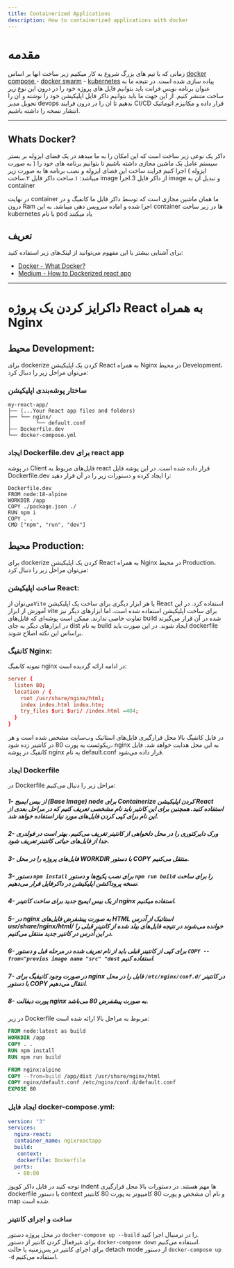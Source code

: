 ```yaml
---
title: Containerized Applications
description: How to containerized applications with docker
---
```


# مقدمه

زمانی که با تیم های بزرگ شروع به کار میکنیم زیر ساخت انها بر اساس [docker compose ](https://docs.docker.com/compose/)- [docker swarm](https://docs.docker.com/engine/swarm/) - [kubernetes](https://kubernetes.io/) پیاده سازی شده است.
در نتیجه ما به عنوان برنامه نویس فرانت باید بتوانیم فایل های پروژه خود را در درون این نوع زیر ساخت متنشر کنیم.
از این جهت ما باید بتوانیم داکر فایل اپلیکیشن خود را نوشته و ان را تحویل مدیر devops بدهیم تا ان را در درون فرایند CI/CD قرار داده و مکانیزم اتوماتیک انتشار نسخه را داشته باشیم.

---

## Whats Docker? 
داکر یک نوعی زیر ساخت است که این امکان را به ما میدهد در یک فضای ایزوله بر بستر سیستم عامل یک ماشین مجازی داشته باشیم تا بتوانیم برنامه های خود را ( به صورت ایزوله ) اجرا کنیم
فرایند ساخت این فضای ایزوله و نصب برنامه ها به صورت زیر میباشد:
۱.ساخت داکر فایل 
۲.ساخت image از داکر فایل 
3.اجرا image و تبدیل ان به container

در نهایت container ما همان ماشین مجازی است که توسط داکر فایل ما کانفیگ و در درون Ram اجرا شده و اماده سرویس دهی میباشد.
به این container ها در زیر ساخت kubernetes با نام pod یاد میکنند



## تعریف

برای آشنایی بیشتر با این مفهوم می‌توانید از لینک‌های زیر استفاده کنید:

-   [Docker - What Docker?](https://docs.docker.com/get-started/overview/)
-   [Medium - How to Dockerized react app](https://medium.com/swlh/dockerizing-your-reactjs-application-c59109e97861)

---
# داکرایز کردن یک پروژه React به همراه Nginx

## محیط Development:
برای dockerize کردن یک اپلیکیشن React به همراه Nginx در محیط Development، می‌توان مراحل زیر را دنبال کرد:
### ساختار پوشه‌بندی اپلیکیشن
 
```structure
my-react-app/
├── (...Your React app files and folders)
├── └── nginx/
│        └── default.conf
├── Dockerfile.dev
└── docker-compose.yml
```
### ایجاد Dockerfile.dev برای react app 
در پوشه Client فایل‌های مربوط به react قرار داده شده است. در این پوشه فایل Dockerfile.dev را ایجاد کرده و دستورات زیر را در آن قرار دهید:
```structure
Dockerfile.dev
FROM node:18-alpine
WORKDIR /app
COPY ./package.json ./
RUN npm i
COPY . .
CMD ["npm", "run", "dev"]
```


## محیط Production:
برای dockerize کردن یک اپلیکیشن React به همراه Nginx در محیط Production، می‌توان مراحل زیر را دنبال کرد:

### ساخت اپلیکیشن React:
 می‌توان از`Vite` یا هر ابزار دیگری برای ساخت یک اپلیکیشن React استفاده کرد. در این آموزش از ابزار vite برای ساخت اپلیکیشن استفاده شده است. اما ابزار‌های دیگر نیز تفاوت خاصی ندارند. ممکن است پوشه‌ای که فایل‌‌های build شده در آن قرار می‌گیرند در ابزار‌های دیگر به جای dist به نام build ایجاد شوند. در این صورت باید dockerfile براساس این نکته اصلاح شوند.
 
### کانفیگ Nginx:
نمونه کانفیگ nginx در ادامه ارائه گردیده است:
```deafult.conf
server {
  listen 80;
  location / {
    root /usr/share/nginx/html;
    index index.html index.htm;
    try_files $uri $uri/ /index.html =404;
  }
}
```
در فایل کانفیگ بالا محل قرارگیری فایل‌های استاتیک وب‌سایت مشخص شده است و هر ریکوئست یه پورت 80 در کانتینر زده شود، nginx به این محل هدایت خواهد شد.
فایل کانفیگ در پوشه nginx به نام default.conf قرار داده می‌شود.

### ایجاد Dockerfile
در Dockerfile مراحل زیر را دنیال می‌کنیم:  
  ##### 1- از بیس ایمیج (Base Image) node برای Containerize کردن اپلیکیشن React استفاده کنید. همچنین برای این کانتیر باید نام مشخصی تعریف کنیم که در مراحل         بعدی از این نام برای کپی کردن فایل‌‌های مورد نیاز استفاده خواهد شد.  
  ##### 2- ورک دایرکتوری را در محل دلخواهی از کانتینر تغریف می‌کنیم. بهتر است در فولدری جدا از فایل‌‌های حیاتی کانتینر تعریف شود.   
  ##### 3- فایل‌های پروژه را در محل WORKDIR با دستور COPY منتقل می‌کنیم. 
  ##### 3- دستور `npm install` برای نصب پکیج‌ها و دستور `npm run build` را برای ساخت نسخه پروداکشن اپلیکیشن در داکرفایل قرار می‌دهیم.  
  ##### 4- از یک بیس ایمیج جدید برای ساخت کانتینر nginx استفاده میکنیم.  
  ##### 5- در nginx به صورت پیشفرض فایل‌های HTML استاتیک از آدرس usr/share/nginx/html/ خوانده می‌شوند در نتیجه فایل‌های بیلد شده از کانتینر قبلی را در این           آدرس در کانتیر جدید منتقل می‌کنیم.  
  ##### 6- برای کپی از کانتینر قبلی باید از نام تعریف شده در مرحله قبل و دستور `COPY --from="previus image name "src" "dest` استفاده کنیم. 
  ##### 7- در صورت وجود کانیفیگ برای nginx فایل را در محل `/etc/nginx/conf.d/` در کانتینر با دستور COPY انتقال می‌دهیم.
  ##### 8- پورت دیفالت nginx به صورت پیشفرض 80 می‌باشد.
  
  در زیر Dockerfile مربوط به مراحل بالا ارائه شده است:
  

```Dockerfile
FROM node:latest as build
WORKDIR /app
COPY . .
RUN npm install
RUN npm run build

FROM nginx:alpine
COPY --from=build /app/dist /usr/share/nginx/html
COPY nginx/default.conf /etc/nginx/conf.d/default.conf
EXPOSE 80
```
### ایجاد فایل docker-compose.yml:
```docker-compose.yml
version: "3"
services:
  nginx-react:
  container_name: ngixreactapp
  build:
   context: .
   dockerfile: Dockerfile
  ports:
   - 80:80
```
توجه کنید در فایل داکر کوپوز indent ها مهم هستند.
در دستورات بالا محل قرارگیری dockerfile با دستور context و نام آن مشخض و پورت 80 کامیپوتر به پورت 80 کانتینر map شده است.  

### ساخت و اجرای کانتینر 
در محل پروژه دستور `docker-compose up --build` را در ترمنیال اجرا کنید.  
برای غیرفعال کردن کانتیر از دستور `docker-compose down` استفاده می‌کنیم.  
برای اجرای کانتیر در پس‌زمنیه یا حالت detach mode از دستور `docker-compose up -d` استفاده می‌کنیم.  
